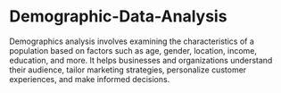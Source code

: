 # Demographic-Data-Analysis
Demographics analysis involves examining the characteristics of a population based on factors such as age, gender, location, income, education, and more. It helps businesses and organizations understand their audience, tailor marketing strategies, personalize customer experiences, and make informed decisions.
